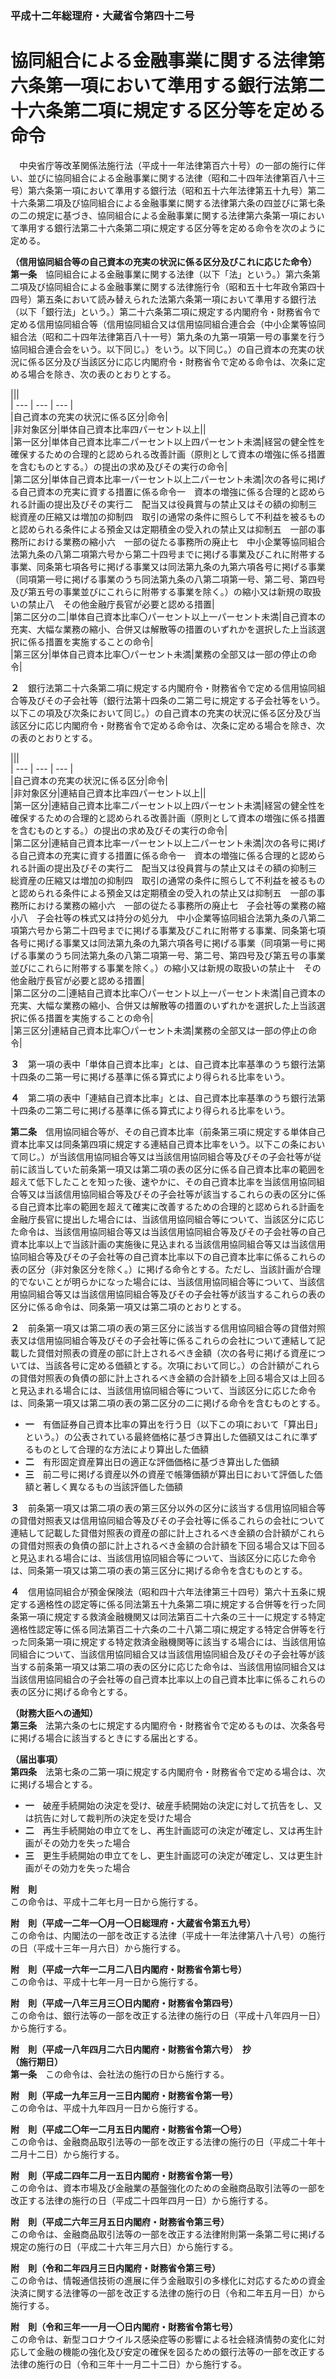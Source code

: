 ### 平成十二年総理府・大蔵省令第四十二号  
# 協同組合による金融事業に関する法律第六条第一項において準用する銀行法第二十六条第二項に規定する区分等を定める命令  
　中央省庁等改革関係法施行法（平成十一年法律第百六十号）の一部の施行に伴い、並びに協同組合による金融事業に関する法律（昭和二十四年法律第百八十三号）第六条第一項において準用する銀行法（昭和五十六年法律第五十九号）第二十六条第二項及び協同組合による金融事業に関する法律第六条の四並びに第七条の二の規定に基づき、協同組合による金融事業に関する法律第六条第一項において準用する銀行法第二十六条第二項に規定する区分等を定める命令を次のように定める。  
  
**（信用協同組合等の自己資本の充実の状況に係る区分及びこれに応じた命令）**  
**第一条**　協同組合による金融事業に関する法律（以下「法」という。）第六条第二項及び協同組合による金融事業に関する法律施行令（昭和五十七年政令第四十四号）第五条において読み替えられた法第六条第一項において準用する銀行法（以下「銀行法」という。）第二十六条第二項に規定する内閣府令・財務省令で定める信用協同組合等（信用協同組合又は信用協同組合連合会（中小企業等協同組合法（昭和二十四年法律第百八十一号）第九条の九第一項第一号の事業を行う協同組合連合会をいう。以下同じ。）をいう。以下同じ。）の自己資本の充実の状況に係る区分及び当該区分に応じ内閣府令・財務省令で定める命令は、次条に定める場合を除き、次の表のとおりとする。  

|||  
| --- | --- | --- |  
|自己資本の充実の状況に係る区分|命令|  
|非対象区分|単体自己資本比率四パーセント以上||  
|第一区分|単体自己資本比率二パーセント以上四パーセント未満|経営の健全性を確保するための合理的と認められる改善計画（原則として資本の増強に係る措置を含むものとする。）の提出の求め及びその実行の命令|  
|第二区分|単体自己資本比率一パーセント以上二パーセント未満|次の各号に掲げる自己資本の充実に資する措置に係る命令一　資本の増強に係る合理的と認められる計画の提出及びその実行二　配当又は役員賞与の禁止又はその額の抑制三　総資産の圧縮又は増加の抑制四　取引の通常の条件に照らして不利益を被るものと認められる条件による預金又は定期積金の受入れの禁止又は抑制五　一部の事務所における業務の縮小六　一部の従たる事務所の廃止七　中小企業等協同組合法第九条の八第二項第六号から第二十四号までに掲げる事業及びこれに附帯する事業、同条第七項各号に掲げる事業又は同法第九条の九第六項各号に掲げる事業（同項第一号に掲げる事業のうち同法第九条の八第二項第一号、第二号、第四号及び第五号の事業並びにこれらに附帯する事業を除く。）の縮小又は新規の取扱いの禁止八　その他金融庁長官が必要と認める措置|  
|第二区分の二|単体自己資本比率〇パーセント以上一パーセント未満|自己資本の充実、大幅な業務の縮小、合併又は解散等の措置のいずれかを選択した上当該選択に係る措置を実施することの命令|  
|第三区分|単体自己資本比率〇パーセント未満|業務の全部又は一部の停止の命令|  
  
  
**２**　銀行法第二十六条第二項に規定する内閣府令・財務省令で定める信用協同組合等及びその子会社等（銀行法第十四条の二第二号に規定する子会社等をいう。以下この項及び次条において同じ。）の自己資本の充実の状況に係る区分及び当該区分に応じ内閣府令・財務省令で定める命令は、次条に定める場合を除き、次の表のとおりとする。  

|||  
| --- | --- | --- |  
|自己資本の充実の状況に係る区分|命令|  
|非対象区分|連結自己資本比率四パーセント以上||  
|第一区分|連結自己資本比率二パーセント以上四パーセント未満|経営の健全性を確保するための合理的と認められる改善計画（原則として資本の増強に係る措置を含むものとする。）の提出の求め及びその実行の命令|  
|第二区分|連結自己資本比率一パーセント以上二パーセント未満|次の各号に掲げる自己資本の充実に資する措置に係る命令一　資本の増強に係る合理的と認められる計画の提出及びその実行二　配当又は役員賞与の禁止又はその額の抑制三　総資産の圧縮又は増加の抑制四　取引の通常の条件に照らして不利益を被るものと認められる条件による預金又は定期積金の受入れの禁止又は抑制五　一部の事務所における業務の縮小六　一部の従たる事務所の廃止七　子会社等の業務の縮小八　子会社等の株式又は持分の処分九　中小企業等協同組合法第九条の八第二項第六号から第二十四号までに掲げる事業及びこれに附帯する事業、同条第七項各号に掲げる事業又は同法第九条の九第六項各号に掲げる事業（同項第一号に掲げる事業のうち同法第九条の八第二項第一号、第二号、第四号及び第五号の事業並びにこれらに附帯する事業を除く。）の縮小又は新規の取扱いの禁止十　その他金融庁長官が必要と認める措置|  
|第二区分の二|連結自己資本比率〇パーセント以上一パーセント未満|自己資本の充実、大幅な業務の縮小、合併又は解散等の措置のいずれかを選択した上当該選択に係る措置を実施することの命令|  
|第三区分|連結自己資本比率〇パーセント未満|業務の全部又は一部の停止の命令|  
  
  
**３**　第一項の表中「単体自己資本比率」とは、自己資本比率基準のうち銀行法第十四条の二第一号に掲げる基準に係る算式により得られる比率をいう。  
  
**４**　第二項の表中「連結自己資本比率」とは、自己資本比率基準のうち銀行法第十四条の二第二号に掲げる基準に係る算式により得られる比率をいう。  
  
**第二条**　信用協同組合等が、その自己資本比率（前条第三項に規定する単体自己資本比率又は同条第四項に規定する連結自己資本比率をいう。以下この条において同じ。）が当該信用協同組合等又は当該信用協同組合等及びその子会社等が従前に該当していた前条第一項又は第二項の表の区分に係る自己資本比率の範囲を超えて低下したことを知った後、速やかに、その自己資本比率を当該信用協同組合等又は当該信用協同組合等及びその子会社等が該当するこれらの表の区分に係る自己資本比率の範囲を超えて確実に改善するための合理的と認められる計画を金融庁長官に提出した場合には、当該信用協同組合等について、当該区分に応じた命令は、当該信用協同組合等又は当該信用協同組合等及びその子会社等の自己資本比率以上で当該計画の実施後に見込まれる当該信用協同組合等又は当該信用協同組合等及びその子会社等の自己資本比率以下の自己資本比率に係るこれらの表の区分（非対象区分を除く。）に掲げる命令とする。ただし、当該計画が合理的でないことが明らかになった場合には、当該信用協同組合等について、当該信用協同組合等又は当該信用協同組合等及びその子会社等が該当するこれらの表の区分に係る命令は、同条第一項又は第二項のとおりとする。  
  
**２**　前条第一項又は第二項の表の第三区分に該当する信用協同組合等の貸借対照表又は信用協同組合等及びその子会社等に係るこれらの会社について連結して記載した貸借対照表の資産の部に計上されるべき金額（次の各号に掲げる資産については、当該各号に定める価額とする。次項において同じ。）の合計額がこれらの貸借対照表の負債の部に計上されるべき金額の合計額を上回る場合又は上回ると見込まれる場合には、当該信用協同組合等について、当該区分に応じた命令は、同条第一項又は第二項の表の第二区分の二に掲げる命令を含むものとする。  
* **一**　有価証券自己資本比率の算出を行う日（以下この項において「算出日」という。）の公表されている最終価格に基づき算出した価額又はこれに準ずるものとして合理的な方法により算出した価額  
* **二**　有形固定資産算出日の適正な評価価格に基づき算出した価額  
* **三**　前二号に掲げる資産以外の資産で帳簿価額が算出日において評価した価額と著しく異なるもの当該評価した価額  
  
**３**　前条第一項又は第二項の表の第三区分以外の区分に該当する信用協同組合等の貸借対照表又は信用協同組合等及びその子会社等に係るこれらの会社について連結して記載した貸借対照表の資産の部に計上されるべき金額の合計額がこれらの貸借対照表の負債の部に計上されるべき金額の合計額を下回る場合又は下回ると見込まれる場合には、当該信用協同組合等について、当該区分に応じた命令は、同条第一項又は第二項の表の第三区分に掲げる命令を含むものとする。  
  
**４**　信用協同組合が預金保険法（昭和四十六年法律第三十四号）第六十五条に規定する適格性の認定等に係る同法第五十九条第二項に規定する合併等を行った同条第一項に規定する救済金融機関又は同法第百二十六条の三十一に規定する特定適格性認定等に係る同法第百二十六条の二十八第二項に規定する特定合併等を行った同条第一項に規定する特定救済金融機関等に該当する場合には、当該信用協同組合について、当該信用協同組合又は当該信用協同組合及びその子会社等が該当する前条第一項又は第二項の表の区分に応じた命令は、当該信用協同組合又は当該信用協同組合の子会社等の自己資本比率以上の自己資本比率に係るこれらの表の区分に掲げる命令とする。  
  
**（財務大臣への通知）**  
**第三条**　法第六条の七に規定する内閣府令・財務省令で定めるものは、次条各号に掲げる場合に該当するときにする届出とする。  
  
**（届出事項）**  
**第四条**　法第七条の二第一項に規定する内閣府令・財務省令で定める場合は、次に掲げる場合とする。  
* **一**　破産手続開始の決定を受け、破産手続開始の決定に対して抗告をし、又は抗告に対して裁判所の決定を受けた場合  
* **二**　再生手続開始の申立てをし、再生計画認可の決定が確定し、又は再生計画がその効力を失った場合  
* **三**　更生手続開始の申立てをし、更生計画認可の決定が確定し、又は更生計画がその効力を失った場合  
  
**附　則**  
この命令は、平成十二年七月一日から施行する。  
  
**附　則（平成一二年一〇月一〇日総理府・大蔵省令第五九号）**  
この命令は、内閣法の一部を改正する法律（平成十一年法律第八十八号）の施行の日（平成十三年一月六日）から施行する。  
  
**附　則（平成一六年一二月二八日内閣府・財務省令第七号）**  
この命令は、平成十七年一月一日から施行する。  
  
**附　則（平成一八年三月三〇日内閣府・財務省令第四号）**  
この命令は、銀行法等の一部を改正する法律の施行の日（平成十八年四月一日）から施行する。  
  
**附　則（平成一八年四月二六日内閣府・財務省令第六号）　抄**  
**（施行期日）**  
**第一条**　この命令は、会社法の施行の日から施行する。  
  
**附　則（平成一九年三月一三日内閣府・財務省令第一号）**  
この命令は、平成十九年四月一日から施行する。  
  
**附　則（平成二〇年一二月五日内閣府・財務省令第一〇号）**  
この命令は、金融商品取引法等の一部を改正する法律の施行の日（平成二十年十二月十二日）から施行する。  
  
**附　則（平成二四年二月一五日内閣府・財務省令第一号）**  
この命令は、資本市場及び金融業の基盤強化のための金融商品取引法等の一部を改正する法律の施行の日（平成二十四年四月一日）から施行する。  
  
**附　則（平成二六年三月五日内閣府・財務省令第三号）**  
この命令は、金融商品取引法等の一部を改正する法律附則第一条第二号に掲げる規定の施行の日（平成二十六年三月六日）から施行する。  
  
**附　則（令和二年四月三日内閣府・財務省令第三号）**  
この命令は、情報通信技術の進展に伴う金融取引の多様化に対応するための資金決済に関する法律等の一部を改正する法律の施行の日（令和二年五月一日）から施行する。  
  
**附　則（令和三年一一月一〇日内閣府・財務省令第七号）**  
この命令は、新型コロナウイルス感染症等の影響による社会経済情勢の変化に対応して金融の機能の強化及び安定の確保を図るための銀行法等の一部を改正する法律の施行の日（令和三年十一月二十二日）から施行する。  
  
